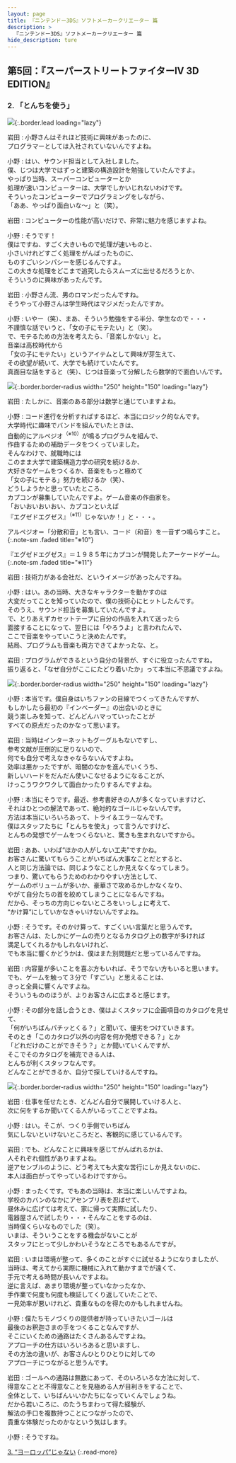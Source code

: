 ```yaml
---
layout: page
title: 『ニンテンドー3DS』ソフトメーカークリエーター 篇
description: >
  『ニンテンドー3DS』ソフトメーカークリエーター 篇
hide_description: ture
---
```


## 第5回：『スーパーストリートファイターIV 3D EDITION』

### 2. 「とんちを使う」

![](/interviews/jp/3ds/creators/vol1/img/mainvisual2.jpg){:.border.lead loading="lazy"}

岩田
: 小野さんはそれほど技術に興味があったのに、<br>プログラマーとしては入社されていないんですよね。

小野
: はい、サウンド担当として入社しました。<br>僕、じつは大学ではずっと建築の構造設計を勉強していたんですよ。<br>やっぱり当時、スーパーコンピューターとか<br>処理が速いコンピューターは、大学でしかいじれないわけです。<br>そういったコンピューターでプログラミングをしながら、<br>「ああ、やっぱり面白いな～」と（笑）。

岩田
: コンピューターの性能が高いだけで、非常に魅力を感じますよね。

小野
: そうです！<br>僕はですね、すごく大きいもので処理が速いものと、<br>小さいけれどすごく処理をがんばったものに、<br>ものすごいシンパシーを感じるんですよ。<br>この大きな処理をどこまで追究したらスムーズに出せるだろうとか、<br>そういうのに興味があったんです。

岩田
: 小野さん流、男のロマンだったんですね。<br>そうやって小野さんは学生時代はマジメだったんですか。

小野
: いやー（笑）、まあ、そういう勉強をする半分、学生なので・・・<br>不謹慎な話でいうと、「女の子にモテたい」と（笑）。<br>で、モテるための方法を考えたら、「音楽しかない」と。<br>音楽は高校時代から<br>「女の子にモテたい」というアイテムとして興味が芽生えて、<br>その欲望が続いて、大学でも続けていたんです。<br>真面目な話をすると（笑）、じつは音楽って分解したら数学的で面白いんです。

![](/interviews/jp/3ds/creators/vol1/img/photo4.jpg){:.border.border-radius width="250" height="150" loading="lazy"}

岩田
: たしかに、音楽のある部分は数学と通じていますよね。

小野
: コード進行を分析すればするほど、本当にロジック的なんです。<br>大学時代に趣味でバンドを組んでいたときは、<br>自動的にアルペジオ<sup>（※10）</sup>が鳴るプログラムを組んで、<br>作曲するための補助データをつくっていました。<br>そんなわけで、就職時には<br>このまま大学で建築構造力学の研究を続けるか、<br>大好きなゲームをつくるか、音楽をもっと極めて<br>「女の子にモテる」努力を続けるか（笑）、<br>どうしようかと思っていたところ、<br>カプコンが募集していたんですよ。ゲーム音楽の作曲家を。<br>「おいおいおいおい、カプコンといえば<br>『エグゼドエグゼス』<sup>（※11）</sup>じゃないか！」と・・・。

アルペジオ＝「分散和音」とも言い、コード（和音）を一音ずつ鳴らすこと。
{:.note-sm .faded title="※10"}

『エグゼドエグゼス』＝１９８５年にカプコンが開発したアーケードゲーム。              
{:.note-sm .faded title="※11"}

岩田
: 技術力がある会社だ、というイメージがあったんですね。

小野
: はい。あの当時、大きなキャラクターを動かすのは<br>大変だってことを知っていたので、僕の技術心にヒットしたんです。<br>そのうえ、サウンド担当を募集していたんですよ。<br>で、とりあえずカセットテープに自分の作品を入れて送ったら<br>面接することになって、翌日には「やろうよ」と言われたんで、<br>ここで音楽をやっていこうと決めたんです。<br>結局、プログラムも音楽も両方できてよかったな、と。

岩田
: プログラムができるという自分の背景が、すぐに役立ったんですね。<br>振り返ると、「なぜ自分がここにたどり着いたか」って本当に不思議ですよね。

![](/interviews/jp/3ds/creators/vol1/img/photo5.jpg){:.border.border-radius width="250" height="150" loading="lazy"}

小野
: 本当です。僕自身はいちファンの目線でつくってきたんですが、<br>もしかしたら最初の『インベーダー』の出会いのときに<br>競う楽しみを知って、どんどんハマっていったことが<br>すべての原点だったのかなって思います。

岩田
: 当時はインターネットもグーグルもないですし、<br>参考文献が圧倒的に足りないので、<br>何でも自分で考えなきゃならないんですよね。<br>効率は悪かったですが、暗闇のなかを進んでいくうち、<br>新しいハードをだんだん使いこなせるようになることが、<br>けっこうワクワクして面白かったりするんですよね。

小野
: 本当にそうです。最近、参考書好きの人が多くなっていますけど、<br>それはひとつの解法であって、絶対的なゴールじゃないんです。<br>方法は本当にいろいろあって、トライ＆エラーなんです。<br>僕はスタッフたちに「とんちを使え」って言うんですけど、<br>とんちの発想でゲームをつくらないと、驚きも生まれないですから。

岩田
: ああ、いわば“ほかの人がしない工夫”ですかね。<br>お客さんに驚いてもらうことがいちばん大事なことだとすると、<br>人と同じ方法論では、同じようなことしか見えなくなってしまう。<br>つまり、驚いてもらうためのわかりやすい方法として、<br>ゲームのボリュームが多いか、豪華さで攻めるかしかなくなり、<br>やがて自分たちの首を絞めてしまうことになるんですね。<br>だから、そっちの方向じゃないところをいっしょに考えて、<br>“かけ算”にしていかなきゃいけないんですよね。

小野
: そうです。そのかけ算って、すごくいい言葉だと思うんです。<br>お客さんは、たしかにゲームの売りとなるカタログ上の数字が多ければ<br>満足してくれるかもしれないけれど、<br>でも本当に響くかどうかは、僕はまた別問題だと思っているんですね。

岩田
: 内容量が多いことを喜ぶ方もいれば、そうでない方もいると思います。<br>でも、ゲームを触って３分で「すごい」と思えることは、<br>きっと全員に響くんですよね。<br>そういうもののほうが、よりお客さんに広まると感じます。

小野
: その部分を話し合うとき、僕はよくスタッフに企画項目のカタログを見せて、<br>「何がいちばんパチッとくる？」と聞いて、優劣をつけていきます。<br>そのとき「このカタログ以外の内容を何か発想できる？」とか<br>「どれだけのことができそう？」とか聞いていくんですが、<br>そこでそのカタログを補完できる人は、<br>とんちが利くスタッフなんです。<br>どんなことができるか、自分で探していけるんですね。

![](/interviews/jp/3ds/creators/vol1/img/photo6.jpg){:.border.border-radius width="250" height="150" loading="lazy"}

岩田
: 仕事を任せたとき、どんどん自分で展開していける人と、<br>次に何をするか聞いてくる人がいるってことですよね。

小野
: はい。そこが、つくり手側でいちばん<br>気にしないといけないところだと、客観的に感じているんです。

岩田
: でも、どんなことに興味を感じてがんばれるかは、<br>人それぞれ個性がありますよね。<br>逆アセンブルのように、どう考えても大変な苦行にしか見えないのに、<br>本人は面白がってやっているわけですから。

小野
: まったくです。でもあの当時は、本当に楽しいんですよね。<br>学校のカバンのなかにアセンブリ表を忍ばせて、<br>昼休みに広げては考えて、家に帰って実際に試したり、<br>電器屋さんで試したり・・・そんなことをするのは、<br>当時僕くらいなものでした（笑）。<br>いまは、そういうことをする機会がないことが<br>スタッフにとって少しかわいそうなところでもあるんですが。

岩田
: いまは環境が整って、多くのことがすぐに試せるようになりましたが、<br>当時は、考えてから実際に機械に入れて動かすまでが遠くて、<br>手元で考える時間が長いんですよね。<br>逆に言えば、あまり環境が整っていなかったなか、<br>手作業で何度も何度も検証してくり返していたことで、<br>一見効率が悪いけれど、貴重なものを得たのかもしれませんね。

小野
: 僕たちモノづくりの提供者が持っていきたいゴールは<br>最後のお釈迦さまの手をつくることなんですが、<br>そこにいくための通路はたくさんあるんですよね。<br>アプローチの仕方はいろいろあると思いますし、<br>その方法の違いが、お客さんひとりひとりに対しての<br>アプローチにつながると思うんです。

岩田
: ゴールへの通路は無数にあって、そのいろいろな方法に対して、<br>得意なことと不得意なことを見極める人が目利きをすることで、<br>全体として、いちばんいいかたちになっていくんでしょうね。<br>だから若いころに、のたうちまわって得た経験が、<br>解法の手口を複数持つことにつながったので、<br>貴重な体験だったのかなという気はします。

小野
: そうですね。

[3. “ヨーロッパ”じゃない](3.md)
{:.read-more}

